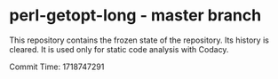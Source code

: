 # perl-getopt-long - master branch

This repository contains the frozen state of the repository.
Its history is cleared. It is used only for static code
analysis with Codacy.

Commit Time: 1718747291